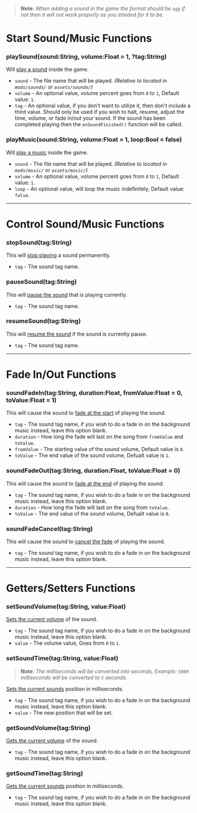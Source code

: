 > **Note**: _When adding a sound in the game the format should be `ogg` if not then it will not work properly as you inteded for it to be._

# Start Sound/Music Functions
### playSound(sound:String, volume:Float = 1, ?tag:String)
Will <ins>play a sound</ins> inside the game.

- `sound` - The file name that will be played. _(Relative to located in `mods/sounds/` or `assets/sounds/`)_
- `volume` - An optional value, volume percent goes from `0` to `1`, Default value: `1`.
- `tag` - An optional value, if you don't want to utilize it, then don't include a third value. Should only be used if you wish to halt, resume, adjust the time, volume, or fade in/out your sound. If the sound has been completed playing then the `onSoundFinished()` function will be called.

### playMusic(sound:String, volume:Float = 1, loop:Bool = false)
Will <ins>play a music</ins> inside the game.

- `sound` - The file name that will be played. _(Relative to located in `mods/music/` or `assets/music/`)_
- `volume` - An optional value, volume percent goes from `0` to `1`, Default value: `1`.
- `loop` - An optional value, will loop the music indefinitely, Default value: `false`.

***

# Control Sound/Music Functions
### stopSound(tag:String)
This will <ins>stop playing</ins> a sound permanently.

- `tag` - The sound tag name.

### pauseSound(tag:String)
This will <ins>pause the sound</ins> that is playing currently.

- `tag` - The sound tag name.

### resumeSound(tag:String)
This will <ins>resume the sound</ins> if the sound is currently pause.

- `tag` - The sound tag name.

***

# Fade In/Out Functions
### soundFadeIn(tag:String, duration:Float, fromValue:Float = 0, toValue:Float = 1)
This will cause the sound to <ins>fade at the start</ins> of playing the sound.

- `tag` - The sound tag name, if you wish to do a fade in on the background music instead, leave this option blank.
- `duration` - How long the fade will last on the song from `fromValue` and `toValue`.
- `fromValue` - The starting value of the sound volume, Default value is `0`.
- `toValue` - The end value of the sound volume, Defualt value is `1`.

### soundFadeOut(tag:String, duration:Float, toValue:Float = 0)
This will cause the sound to <ins>fade at the end</ins> of playing the sound.

- `tag` - The sound tag name, if you wish to do a fade in on the background music instead, leave this option blank.
- `duration` - How long the fade will last on the song from `toValue`.
- `toValue` - The end value of the sound volume, Defualt value is `0`.

### soundFadeCancel(tag:String)
This will cause the sound to <ins>cancel the fade</ins> of playing the sound.

- `tag` - The sound tag name, if you wish to do a fade in on the background music instead, leave this option blank.

***

# Getters/Setters Functions
### setSoundVolume(tag:String, value:Float)
<ins>Sets the current volume</ins> of the sound.

- `tag` - The sound tag name, if you wish to do a fade in on the background music instead, leave this option blank.
- `value` - The volume value, Goes from `0` to `1`.

### setSoundTime(tag:String, value:Float)
> **Note**: _The milliseconds will be converted into seconds, Example: `5000` milliseconds will be converted to `5` seconds._

<ins>Sets the current sounds</ins> position in milliseconds.

- `tag` - The sound tag name, if you wish to do a fade in on the background music instead, leave this option blank.
- `value` - The new position that will be set.

### getSoundVolume(tag:String)
<ins>Gets the current volume</ins> of the sound.

- `tag` - The sound tag name, if you wish to do a fade in on the background music instead, leave this option blank.

### getSoundTime(tag:String)
<ins>Gets the current sounds</ins> position in milliseconds.

- `tag` - The sound tag name, if you wish to do a fade in on the background music instead, leave this option blank.